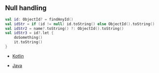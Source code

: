 ## Null handling

```kotlin
val id: ObjectId? = findAnyId()
val idStr = if (id != null) id.toString() else ObjectId().toString()
val idStr2 = name?.toString() ?: ObjectId().toString()
val idStr3 = id?.let {
    doSomething()
    it.toString()
}
```

* [Kotlin](https://github.com/jntakpe/release-monitor/blob/8e6b61b31cab2a0086268155c3dd323dfdf66ada/src/main/kotlin/com/github/jntakpe/releasemonitor/mapper/ApplicationMappings.kt#L7)

* [Java](https://github.com/jntakpe/release-monitor-java/blob/7aa99df15b078f3f0b2643885be2ac5d536a6515/src/main/java/com/github/jntakpe/releasemonitorjava/mapper/ApplicationMapper.java#L14)
